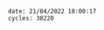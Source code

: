 

                date: 21/04/2022 18:00:17
                cycles: 38220

                         